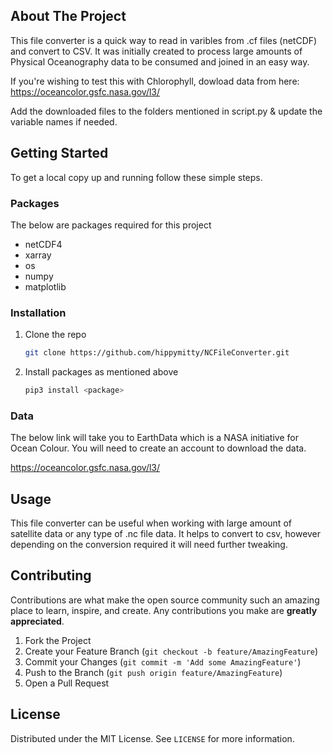 <!--
*** Thanks for checking out the Best-README-Template. If you have a suggestion
*** that would make this better, please fork the repo and create a pull request
*** or simply open an issue with the tag "enhancement".
*** Thanks again! Now go create something AMAZING! :D
***
***
***
*** To avoid retyping too much info. Do a search and replace for the following:
*** github_username, repo_name, twitter_handle, email, project_title, project_description
-->



<!-- PROJECT SHIELDS -->
<!--
*** I'm using markdown "reference style" links for readability.
*** Reference links are enclosed in brackets [ ] instead of parentheses ( ).
*** See the bottom of this document for the declaration of the reference variables
*** for contributors-url, forks-url, etc. This is an optional, concise syntax you may use.
*** https://www.markdownguide.org/basic-syntax/#reference-style-links
-->

<!-- ABOUT THE PROJECT -->
## About The Project

This file converter is a quick way to read in varibles from .cf files (netCDF) and convert to CSV. It was initially created to process large amounts of Physical Oceanography data to be consumed and joined in an easy way.

If you're wishing to test this with Chlorophyll, dowload data from here:
https://oceancolor.gsfc.nasa.gov/l3/

Add the downloaded files to the folders mentioned in script.py & update the variable names if needed.


<!-- GETTING STARTED -->
## Getting Started

To get a local copy up and running follow these simple steps.

### Packages

The below are packages required for this project 
* netCDF4                        
* xarray                                    
* os
* numpy
* matplotlib

### Installation

1. Clone the repo
   ```sh
   git clone https://github.com/hippymitty/NCFileConverter.git
   ```
2. Install packages as mentioned above
   ```sh
   pip3 install <package>
   ```

### Data
The below link will take you to EarthData which is a NASA initiative for Ocean Colour. You will need to create an account to download the data.

https://oceancolor.gsfc.nasa.gov/l3/

<!-- USAGE EXAMPLES -->
## Usage

This file converter can be useful when working with large amount of satellite data or any type of .nc file data. It helps to convert to csv, however depending on the conversion required it will need further tweaking.

<!-- CONTRIBUTING -->
## Contributing

Contributions are what make the open source community such an amazing place to learn, inspire, and create. Any contributions you make are **greatly appreciated**.

1. Fork the Project
2. Create your Feature Branch (`git checkout -b feature/AmazingFeature`)
3. Commit your Changes (`git commit -m 'Add some AmazingFeature'`)
4. Push to the Branch (`git push origin feature/AmazingFeature`)
5. Open a Pull Request


<!-- LICENSE -->
## License

Distributed under the MIT License. See `LICENSE` for more information.
